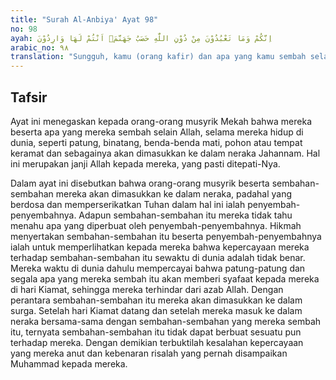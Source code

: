```yaml
---
title: "Surah Al-Anbiya' Ayat 98"
no: 98
ayah: اِنَّكُمْ وَمَا تَعْبُدُوْنَ مِنْ دُوْنِ اللّٰهِ حَصَبُ جَهَنَّمَۗ اَنْتُمْ لَهَا وَارِدُوْنَ 
arabic_no: ٩٨
translation: "Sungguh, kamu (orang kafir) dan apa yang kamu sembah selain Allah, adalah bahan bakar Jahanam. Kamu (pasti) masuk ke dalamnya."
---
```


## Tafsir

Ayat ini menegaskan kepada orang-orang musyrik Mekah bahwa mereka beserta apa yang mereka sembah selain Allah, selama mereka hidup di dunia, seperti patung, binatang, benda-benda mati, pohon atau tempat keramat dan sebagainya akan dimasukkan ke dalam neraka Jahannam. Hal ini merupakan janji Allah kepada mereka, yang pasti ditepati-Nya.

Dalam ayat ini disebutkan bahwa orang-orang musyrik beserta sembahan-sembahan mereka akan dimasukkan ke dalam neraka, padahal yang berdosa dan memperserikatkan Tuhan dalam hal ini ialah penyembah-penyembahnya. Adapun sembahan-sembahan itu mereka tidak tahu menahu apa yang diperbuat oleh penyembah-penyembahnya. Hikmah menyertakan sembahan-sembahan itu beserta penyembah-penyembahnya ialah untuk memperlihatkan kepada mereka bahwa kepercayaan mereka terhadap sembahan-sembahan itu sewaktu di dunia adalah tidak benar. Mereka waktu di dunia dahulu mempercayai bahwa patung-patung dan segala apa yang mereka sembah itu akan memberi syafaat kepada mereka di hari Kiamat, sehingga mereka terhindar dari azab Allah. Dengan perantara sembahan-sembahan itu mereka akan dimasukkan ke dalam surga. Setelah hari Kiamat datang dan setelah mereka masuk ke dalam neraka bersama-sama dengan sembahan-sembahan yang mereka sembah itu, ternyata sembahan-sembahan itu tidak dapat berbuat sesuatu pun terhadap mereka. Dengan demikian terbuktilah kesalahan kepercayaan yang mereka anut dan kebenaran risalah yang pernah disampaikan Muhammad kepada mereka.